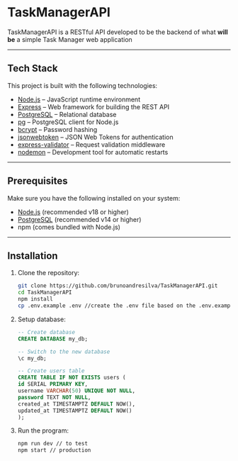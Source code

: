 # TaskManagerAPI

TaskManagerAPI is a RESTful API developed to be the backend of what **will be** a simple Task Manager web application

---

## Tech Stack

This project is built with the following technologies:

- [Node.js](https://nodejs.org/) – JavaScript runtime environment
- [Express](https://expressjs.com/) – Web framework for building the REST API
- [PostgreSQL](https://www.postgresql.org/) – Relational database
- [pg](https://node-postgres.com/) – PostgreSQL client for Node.js
- [bcrypt](https://github.com/kelektiv/node.bcrypt.js) – Password hashing
- [jsonwebtoken](https://github.com/auth0/node-jsonwebtoken) – JSON Web Tokens for authentication
- [express-validator](https://express-validator.github.io/) – Request validation middleware
- [nodemon](https://nodemon.io/) – Development tool for automatic restarts

---

## Prerequisites

Make sure you have the following installed on your system:

- [Node.js](https://nodejs.org/) (recommended v18 or higher)
- [PostgreSQL](https://www.postgresql.org/) (recommended v14 or higher)
- npm (comes bundled with Node.js)

---

## Installation

1. Clone the repository:

   ```bash
   git clone https://github.com/brunoandresilva/TaskManagerAPI.git
   cd TaskManagerAPI
   npm install
   cp .env.example .env //create the .env file based on the .env.example

   ```

2. Setup database:

   ```sql
   -- Create database
   CREATE DATABASE my_db;

   -- Switch to the new database
   \c my_db;

   -- Create users table
   CREATE TABLE IF NOT EXISTS users (
   id SERIAL PRIMARY KEY,
   username VARCHAR(50) UNIQUE NOT NULL,
   password TEXT NOT NULL,
   created_at TIMESTAMPTZ DEFAULT NOW(),
   updated_at TIMESTAMPTZ DEFAULT NOW()
   );
   ```

3. Run the program:
   ```bash
   npm run dev // to test
   npm start // production
   ```
